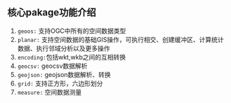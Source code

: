 ## 核心pakage功能介绍
1. `geoos:`   支持OGC中所有的空间数据类型
2. `planar:`  支持空间数据的基础GIS操作，可执行相交、创建缓冲区、计算统计数据、执行邻域分析以及更多操作
4. `encoding:`包括wkt,wkb之间的互相转换
5. `geocsv:`  geocsv数据解析
6. `geojson:` geojson数据解析、转换
7. `grid:`    支持正方形，六边形划分
8. `measure:` 空间数据测量